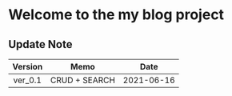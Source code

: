 # Welcome to the my blog project

## Update Note
|Version|Memo|Date|
|:--:|:--:|:--:|
|ver_0.1|CRUD + SEARCH|2021-06-16|